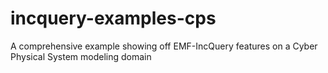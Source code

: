 incquery-examples-cps
=====================

A comprehensive example showing off EMF-IncQuery features on a Cyber Physical System modeling domain
